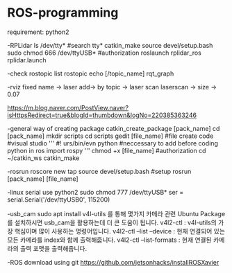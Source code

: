 # ROS-programming

requirement: python2

-RPLidar
ls /dev/tty* #search tty* 
catkin_make
source devel/setup.bash 
sudo chmod 666 /dev/ttyUSB*  #authorization
roslaunch rplidar_ros rplidar.launch 

-check
rostopic list
rostopic echo [/topic_name]
rqt_graph

-rviz
fixed name → laser
add→ by topic → laser scan 
laserscan → size → 0.07

https://m.blog.naver.com/PostView.naver?isHttpsRedirect=true&blogId=thumbdown&logNo=220385363246


-general way of creating package
catkin_create_package [pack_name]
cd  [pack_name]
mkdir scripts
cd scripts
gedit [file_name]  #file create
code #visual studio
'''
#! urs/bin/evn python  #neccessary to add before coding python in ros
import rospy
'''
chmod +x [file_name]  #authorization
cd ~/catkin_ws
catkin_make 

-rosrun
roscore
new tap
source devel/setup.bash  #setup
rosrun [pack_name] [file_name]


-linux serial
use python2 
sudo chmod 777 /dev/ttyUSB*
ser = serial.Serial('/dev/ttyUSB0', 115200)

-usb_cam
sudo apt install v4l-utils 를 통해 몇가지 카메라 관련 Ubuntu Package를 설치하시면 usb_cam을 활용하는데 더 큰 도움이 됩니다.
v4l2-ctl : v4l-utils의 가장 핵심이며 많이 사용하는 명령어입니다.
v4l2-ctl –list –device : 현재 연결되어 있는 모든 카메라를 index와 함께 출력해줍니다.
v4l2-ctl –list-formats : 현재 연결된 카메라의 출력 포맷을 출력해줍니다.

-ROS download using git
https://github.com/jetsonhacks/installROSXavier
